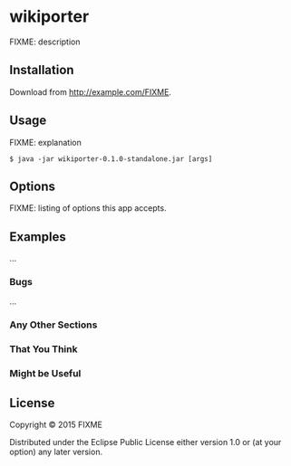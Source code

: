 # wikiporter

FIXME: description

## Installation

Download from http://example.com/FIXME.

## Usage

FIXME: explanation

    $ java -jar wikiporter-0.1.0-standalone.jar [args]

## Options

FIXME: listing of options this app accepts.

## Examples

...

### Bugs

...

### Any Other Sections
### That You Think
### Might be Useful

## License

Copyright © 2015 FIXME

Distributed under the Eclipse Public License either version 1.0 or (at
your option) any later version.
